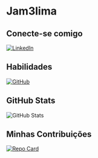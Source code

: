 # Jam3lima

## Conecte-se comigo
[![LinkedIn](https://img.shields.io/badge/Instagram-0077B5?style=for-the-badge&logo=Instagram&logoColor=white)](https://www.linkedin.com/in/jamesson-cardoso-ba577b193/)
## Habilidades
[![GitHub](https://img.shields.io/badge/GitHub-100000?style=for-the-badge&logo=github&logoColor=white)](https://github.com/jam3lima)

## GitHub Stats
![GitHub Stats](https://github-readme-stats.vercel.app/api?username=jam3lima&theme=transparent&bg_color=000&border_color=30A3DC&show_icons=true&icon_color=30A3DC&title_color=E94D5F&text_color=FFF)

## Minhas Contribuições

[![Repo Card](https://github-readme-stats.vercel.app/api/pin/?username=jam3lima&repo=dio-lab-open-source&bg_color=000&border_color=30A3DC&show_icons=true&icon_color=30A3DC&title_color=E94D5F&text_color=FFF)](https://github.com/jam3lima/dio-lab-open-source)